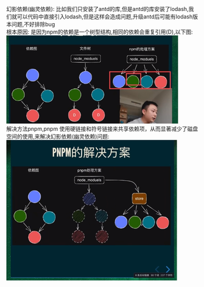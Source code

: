 幻影依赖(幽灵依赖): 比如我们只安装了antd的库,但是antd的库安装了lodash,我们就可以代码中直接引入lodash,但是这样会造成问题,升级antd后可能有lodash版本问题,不好排除bug   
根本原因: 是因为npm的依赖是一个树型结构,相同的依赖会重复引用(D),以下图:  
![Alt text](image.png)  
解决方法pnpm,pnpm 使用硬链接和符号链接来共享依赖项，从而显著减少了磁盘空间的使用,来解决幻影依赖(幽灵依赖)问题:   
![Alt text](image-1.png)